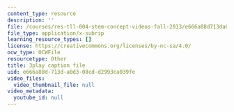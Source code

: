 ```yaml
---
content_type: resource
description: ''
file: /courses/res-tll-004-stem-concept-videos-fall-2013/e666a88d713da0d308cdd2993ca039fe_pR12XGWcn0U.srt
file_type: application/x-subrip
learning_resource_types: []
license: https://creativecommons.org/licenses/by-nc-sa/4.0/
ocw_type: OCWFile
resourcetype: Other
title: 3play caption file
uid: e666a88d-713d-a0d3-08cd-d2993ca039fe
video_files:
  video_thumbnail_file: null
video_metadata:
  youtube_id: null
---
```

